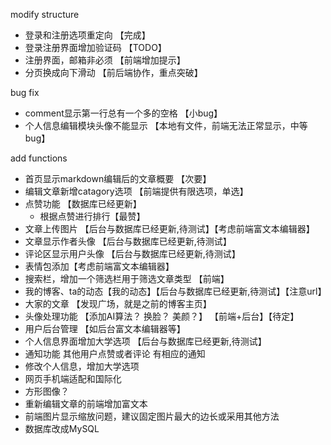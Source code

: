 modify structure
- 登录和注册选项重定向   【完成】
- 登录注册界面增加验证码 【TODO】
- 注册界面，邮箱非必须   【前端增加提示】
- 分页换成向下滑动      【前后端协作，重点突破】

bug fix
- comment显示第一行总有一个多的空格 【小bug】
- 个人信息编辑模块头像不能显示 【本地有文件，前端无法正常显示，中等bug】

add functions
- 首页显示markdown编辑后的文章概要 【次要】
- 编辑文章新增catagory选项 【前端提供有限选项，单选】
- 点赞功能 【数据库已经更新】
  - 根据点赞进行排行【最赞】
- 文章上传图片      【后台与数据库已经更新,待测试】【考虑前端富文本编辑器】
- 文章显示作者头像  【后台与数据库已经更新,待测试】
- 评论区显示用户头像 【后台与数据库已经更新,待测试】
- 表情包添加【考虑前端富文本编辑器】
- 搜索栏，增加一个筛选栏用于筛选文章类型 【前端】
- 我的博客、ta的动态【我的动态】【后台与数据库已经更新,待测试】【注意url】
- 大家的文章 【发现广场，就是之前的博客主页】
- 头像处理功能 【添加AI算法？ 换脸？ 美颜？】 【前端+后台】【待定】
- 用户后台管理 【如后台富文本编辑器等】
- 个人信息界面增加大学选项   【后台与数据库已经更新,待测试】
- 通知功能 其他用户点赞或者评论 有相应的通知
- 修改个人信息，增加大学选项
- 网页手机端适配和国际化
- 方形图像？
- 重新编辑文章的前端增加富文本
- 前端图片显示缩放问题，建议固定图片最大的边长或采用其他方法
- 数据库改成MySQL